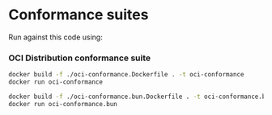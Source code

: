 # Conformance suites

Run against this code using:

### OCI Distribution conformance suite

```bash
docker build -f ./oci-conformance.Dockerfile . -t oci-conformance
docker run oci-conformance
```

```bash
docker build -f ./oci-conformance.bun.Dockerfile . -t oci-conformance.bun
docker run oci-conformance.bun
```
